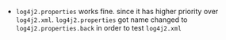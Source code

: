 - `log4j2.properties` works fine. since it has higher priority over `log4j2.xml`.  `log4j2.properties` got name changed to `log4j2.properties.back` in order to test `log4j2.xml`